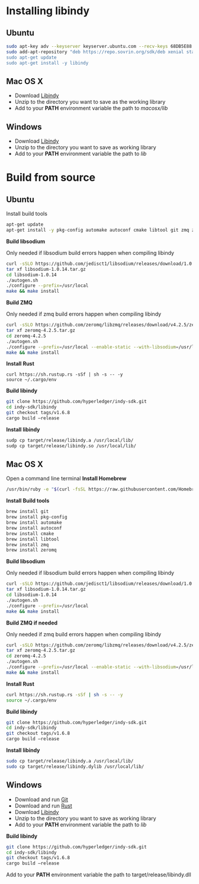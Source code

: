 # Installing libindy

## Ubuntu
```bash
sudo apt-key adv --keyserver keyserver.ubuntu.com --recv-keys 68DB5E88
sudo add-apt-repository "deb https://repo.sovrin.org/sdk/deb xenial stable”
sudo apt-get update
sudo apt-get install -y libindy
```

## Mac OS X
- Download [Libindy](https://s3.us-east-2.amazonaws.com/sovrin-build-artifacts/libindy/macosx/stable/1.6.8/libindy_1.6.8.zip)
- Unzip to the directory you want to save as the working library
- Add to your **PATH** environment variable the path to *macosx/lib*

## Windows
- Download [Libindy](https://repo.sovrin.org/windows/libindy/stable/1.6.8/libindy_1.6.8.zip)
- Unzip to the directory you want to save as working library
- Add to your **PATH** environment variable the path to *lib*


# Build from source

## Ubuntu
Install build tools
```bash
apt-get update
apt-get install -y pkg-config automake autoconf cmake libtool git zmq zeromq
```

**Build libsodium**


Only needed if libsodium build errors happen when compiling libindy
```bash
curl -sSLO https://github.com/jedisct1/libsodium/releases/download/1.0.14/libsodium-1.0.14.tar.gz
tar xf libsodium-1.0.14.tar.gz
cd libsodium-1.0.14
./autogen.sh
./configure --prefix=/usr/local
make && make install
```

**Build ZMQ**


Only needed if zmq build errors happen when compiling libindy
```bash
curl -sSLO https://github.com/zeromq/libzmq/releases/download/v4.2.5/zeromq-4.2.5.tar.gz
tar xf zeromq-4.2.5.tar.gz
cd zeromq-4.2.5
./autogen.sh
./configure --prefix=/usr/local --enable-static --with-libsodium=/usr/local
make && make install
```

**Install Rust**
```
curl https://sh.rustup.rs -sSf | sh -s -- -y
source ~/.cargo/env
```

**Build libindy**
```bash
git clone https://github.com/hyperledger/indy-sdk.git
cd indy-sdk/libindy
git checkout tags/v1.6.8
cargo build —release
```

**Install libindy**
```bash
sudp cp target/release/libindy.a /usr/local/lib/
sudp cp target/release/libindy.so /usr/local/lib/
```

## Mac OS X
Open a command line terminal
**Install Homebrew**
```bash
/usr/bin/ruby -e "$(curl -fsSL https://raw.githubusercontent.com/Homebrew/install/master/install)"
```

**Install Build tools**
```bash
brew install git
brew install pkg-config
brew install automake
brew install autoconf
brew install cmake
brew install libtool
brew install zmq
brew install zeromq
```

**Build libsodium**


Only needed if libsodium build errors happen when compiling libindy
```bash
curl -sSLO https://github.com/jedisct1/libsodium/releases/download/1.0.14/libsodium-1.0.14.tar.gz
tar xf libsodium-1.0.14.tar.gz
cd libsodium-1.0.14
./autogen.sh
./configure --prefix=/usr/local
make && make install
```

**Build ZMQ if needed**


Only needed if zmq build errors happen when compiling libindy
```bash
curl -sSLO https://github.com/zeromq/libzmq/releases/download/v4.2.5/zeromq-4.2.5.tar.gz
tar xf zeromq-4.2.5.tar.gz
cd zeromq-4.2.5
./autogen.sh
./configure --prefix=/usr/local --enable-static --with-libsodium=/usr/local
make && make install
```

**Install Rust**
```bash
curl https://sh.rustup.rs -sSf | sh -s -- -y
source ~/.cargo/env
```

**Build libindy**
```bash
git clone https://github.com/hyperledger/indy-sdk.git
cd indy-sdk/libindy
git checkout tags/v1.6.8
cargo build —release
```

**Install libindy**
```bash
sudo cp target/release/libindy.a /usr/local/lib/
sudo cp target/release/libindy.dylib /usr/local/lib/
```

## Windows
- Download and run [Git](https://git-scm.com/download/win)
- Download and run [Rust](https://static.rust-lang.org/rustup/dist/i686-pc-windows-gnu/rustup-init.exe)
- Download [Libindy](https://repo.sovrin.org/windows/libindy/stable/1.6.8/libindy_1.6.8.zip)
- Unzip to the directory you want to save as working library
- Add to your **PATH** environment variable the path to *lib*

**Build libindy**
```bash
git clone https://github.com/hyperledger/indy-sdk.git
cd indy-sdk/libindy
git checkout tags/v1.6.8
cargo build —release
```

Add to your **PATH** environment variable the path to target/release/libindy.dll
